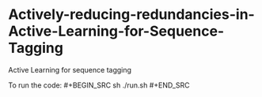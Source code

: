 # Actively-reducing-redundancies-in-Active-Learning-for-Sequence-Tagging
Active Learning for sequence tagging

To run the code:
#+BEGIN_SRC sh
./run.sh
#+END_SRC
